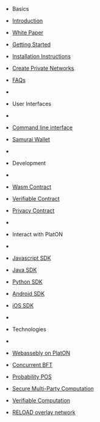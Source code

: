 - Basics

- [Introduction](en-us/README)
- [White Paper](en-us/[English]-Whitepaper)
- [Getting Started](en-us/[English]-Getting-Started)
- [Installation Instructions](en-us/[English]-Installation-Instructions)
- [Create Private Networks](en-us/[English]-Private-Networks)
- [FAQs](en-us/[English]-FAQs)
- 
- User Interfaces
- 
- [Command line interface](en-us/[English]Command-line-interface)
- [Samurai Wallet](en-us/[English]-Samurai-Wallet)
- 
- Development
- 
- [Wasm Contract](en-us/[English]-Wasm-Contract-Development-Guide)
- [Verifiable Contract](en-us/[English]Verifiable-Contract)
- [Privacy Contract](en-us/[English]-PlatON-Privacy-Contract-Guide)
- 
- Interact with PlatON
- 
- [Javascript SDK](en-us/[English]-JS-SDK)
- [Java SDK](en-us/[English]-Java-SDK)
- [Python SDK](en-us/[English]Python-SDK)
- [Android SDK](en-us/[English]Android-SDK)
- [iOS SDK](en-us/[English]iOS-SDK)
- 
- Technologies
- 
- [Webassebly on PlatON](en-us/[English]Webassebly-on-PlatON)
- [Concurrent BFT](en-us/[English]Concurrent-BFT)
- [Probability POS](en-us/[English]Probability-POS)
- [Secure Multi-Party Computation](en-us/[English]Secure-Multi-Party-Computation)
- [Verifiable Computation](en-us/[English]Verifiable-Computation)
- [RELOAD overlay network](en-us/[English]RELOAD-overlay-network)
